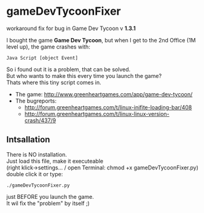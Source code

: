 # gameDevTycoonFixer #

workaround fix for bug in Game Dev Tycoon v **1.3.1**

I bought the game **Game Dev Tycoon**, but when I get to the 2nd Office (1M level up), the game crashes with:  

    Java Script [object Event]

So i found out it is a problem, that can be solved.  
But who wants to make this every time you launch the game?  
Thats where this tiny script comes in.

* The game: http://www.greenheartgames.com/app/game-dev-tycoon/
* The bugreports:
    - http://forum.greenheartgames.com/t/linux-inifite-loading-bar/408
    - http://forum.greenheartgames.com/t/linux-linux-version-crash/437/9

## Intsallation ##
There is NO installation.  
Just load this file, make it executeable  
(right klick->settings... / open Terminal: chmod +x gameDevTycoonFixer.py)  
double click it or type:

    ./gameDevTycoonFixer.py
    
just BEFORE you launch the game.  
It wil fix the "problem" by itself ;)
